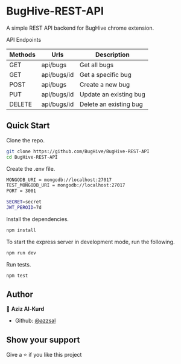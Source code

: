 # BugHive-REST-API

A simple REST API backend for BugHive chrome extension.

API Endpoints

| Methods     | Urls             |Description            |
| ----------- | -----------      | -----------        |
| GET         | api/bugs    |Get all bugs           |
| GET         | api/bugs/id |Get a specific bug         |
| POST        | api/bugs    |Create a new bug         |
| PUT        | api/bugs/id    |Update an existing bug|
| DELETE        | api/bugs/id    |Delete an existing bug|

## Quick Start

Clone the repo.

```bash
git clone https://github.com/BugHive/BugHive-REST-API
cd BugHive-REST-API
```
Create the .env file.

```bash
MONGODB_URI = mongodb://localhost:27017
TEST_MONGODB_URI = mongodb://localhost:27017
PORT = 3001

SECRET=secret
JWT_PEROID=7d
```
Install the dependencies.

```bash
npm install
```
To start the express server in development mode, run the following.

```bash
npm run dev
```

Run tests.

```bash
npm test
```

## Author

👤 **Aziz Al-Kurd**

- Github: [@azzsal](https://github.com/azzsal)

## Show your support

Give a ⭐️ if you like this project
